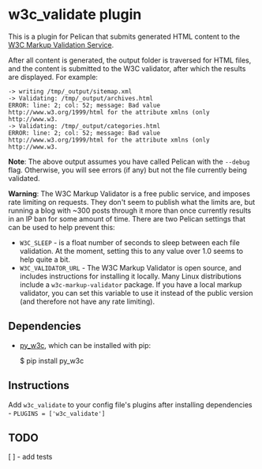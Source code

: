 # w3c_validate plugin

This is a plugin for Pelican that submits generated HTML content to the
[W3C Markup Validation Service](http://validator.w3.org/).

After all content is generated, the output folder is traversed for HTML files,
and the content is submitted to the W3C validator, after which the results
are displayed. For example:

    -> writing /tmp/_output/sitemap.xml
    -> Validating: /tmp/_output/archives.html
    ERROR: line: 2; col: 52; message: Bad value http://www.w3.org/1999/html for the attribute xmlns (only http://www.w3.
    -> Validating: /tmp/_output/categories.html
    ERROR: line: 2; col: 52; message: Bad value http://www.w3.org/1999/html for the attribute xmlns (only http://www.w3.

**Note**: The above output assumes you have called Pelican with the ``--debug``
flag. Otherwise, you will see errors (if any) but not the file currently being
validated.

**Warning**: The W3C Markup Validator is a free public service, and imposes
  rate limiting on requests. They don't seem to publish what the limits are,
  but running a blog with ~300 posts through it more than once currently
  results in an IP ban for some amount of time. There are two Pelican settings
  that can be used to help prevent this:

* `W3C_SLEEP` - is a float number of seconds to sleep between each file
  validation. At the moment, setting this to any value over 1.0 seems to help
  quite a bit.
* `W3C_VALIDATOR_URL` - The W3C Markup Validator is open source, and includes
  instructions for installing it locally. Many Linux distributions include a
  `w3c-markup-validator` package. If you have a local markup validator, you
  can set this variable to use it instead of the public version (and therefore
  not have any rate limiting).

## Dependencies

* [py_w3c](https://pypi.python.org/pypi/py_w3c/0.1.0), which can be installed with pip:

    $ pip install py_w3c
    
## Instructions

Add `w3c_validate` to your config file's plugins after installing dependencies - `PLUGINS = ['w3c_validate']`

## TODO

[ ] - add tests

